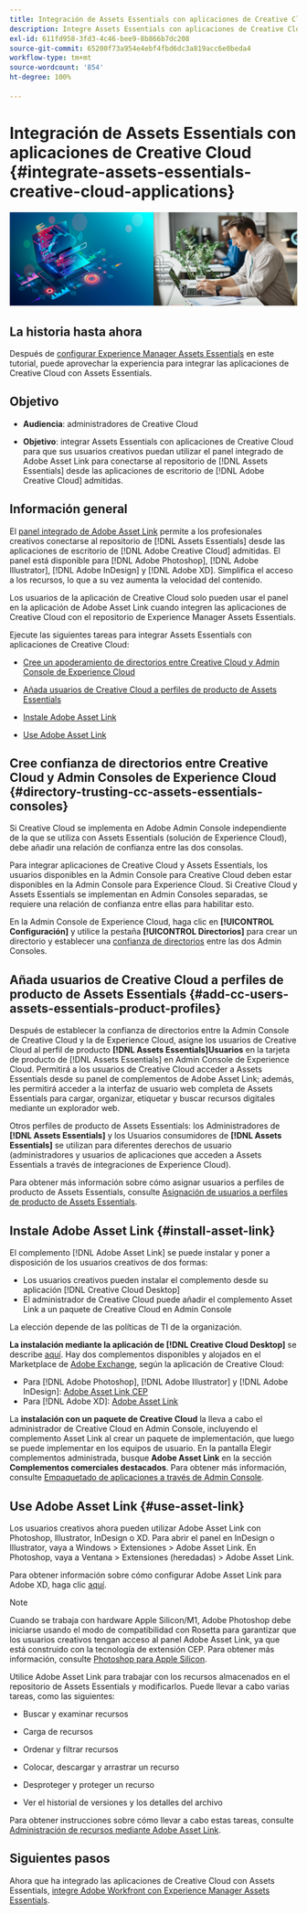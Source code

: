 ```yaml
---
title: Integración de Assets Essentials con aplicaciones de Creative Cloud
description: Integre Assets Essentials con aplicaciones de Creative Cloud para poder utilizar el panel integrado de Adobe Asset Link para conectarse al repositorio de  [!DNL Assets Essentials]  desde las aplicaciones de  [!DNL Adobe Creative Cloud]  de escritorio admitidas.
exl-id: 611fd958-3fd3-4c46-bee9-8b866b7dc208
source-git-commit: 65200f73a954e4ebf4fbd6dc3a819acc6e0beda4
workflow-type: tm+mt
source-wordcount: '854'
ht-degree: 100%

---
```


# Integración de Assets Essentials con aplicaciones de Creative Cloud {#integrate-assets-essentials-creative-cloud-applications}

![Preferencia para cambiar el tema oscuro y el claro](assets/cce-creative-cloud.png)

## La historia hasta ahora

Después de [configurar Experience Manager Assets Essentials](adminster-aem-assets-essentials.md) en este tutorial, puede aprovechar la experiencia para integrar las aplicaciones de Creative Cloud con Assets Essentials.

## Objetivo

* **Audiencia**: administradores de Creative Cloud

* **Objetivo**: integrar Assets Essentials con aplicaciones de Creative Cloud para que sus usuarios creativos puedan utilizar el panel integrado de Adobe Asset Link para conectarse al repositorio de [!DNL Assets Essentials] desde las aplicaciones de escritorio de [!DNL Adobe Creative Cloud] admitidas.

## Información general

El [panel integrado de Adobe Asset Link](https://www.adobe.com/es/creativecloud/business/enterprise/adobe-asset-link.html) permite a los profesionales creativos conectarse al repositorio de [!DNL Assets Essentials] desde las aplicaciones de escritorio de [!DNL Adobe Creative Cloud] admitidas. El panel está disponible para [!DNL Adobe Photoshop], [!DNL Adobe Illustrator], [!DNL Adobe InDesign] y [!DNL Adobe XD]. Simplifica el acceso a los recursos, lo que a su vez aumenta la velocidad del contenido.

Los usuarios de la aplicación de Creative Cloud solo pueden usar el panel en la aplicación de Adobe Asset Link cuando integren las aplicaciones de Creative Cloud con el repositorio de Experience Manager Assets Essentials.

Ejecute las siguientes tareas para integrar Assets Essentials con aplicaciones de Creative Cloud:

* [Cree un apoderamiento de directorios entre Creative Cloud y Admin Console de Experience Cloud](#directory-trusting-cc-assets-essentials-consoles)

* [Añada usuarios de Creative Cloud a perfiles de producto de Assets Essentials](#add-cc-users-assets-essentials-product-profiles)

* [Instale Adobe Asset Link](#install-asset-link)

* [Use Adobe Asset Link](#use-asset-link)

## Cree confianza de directorios entre Creative Cloud y Admin Consoles de Experience Cloud {#directory-trusting-cc-assets-essentials-consoles}

Si Creative Cloud se implementa en Adobe Admin Console independiente de la que se utiliza con Assets Essentials (solución de Experience Cloud), debe añadir una relación de confianza entre las dos consolas.

Para integrar aplicaciones de Creative Cloud y Assets Essentials, los usuarios disponibles en la Admin Console para Creative Cloud deben estar disponibles en la Admin Console para Experience Cloud. Si Creative Cloud y Assets Essentials se implementan en Admin Consoles separadas, se requiere una relación de confianza entre ellas para habilitar esto.

En la Admin Console de Experience Cloud, haga clic en **[!UICONTROL Configuración]** y utilice la pestaña **[!UICONTROL Directorios]** para crear un directorio y establecer una [confianza de directorios](https://helpx.adobe.com/es/enterprise/using/set-up-identity.html#directory-trusting) entre las dos Admin Consoles.

## Añada usuarios de Creative Cloud a perfiles de producto de Assets Essentials {#add-cc-users-assets-essentials-product-profiles}

Después de establecer la confianza de directorios entre la Admin Console de Creative Cloud y la de Experience Cloud, asigne los usuarios de Creative Cloud al perfil de producto **[!DNL Assets Essentials]Usuarios** en la tarjeta de producto de [!DNL Assets Essentials] en Admin Console de Experience Cloud. Permitirá a los usuarios de Creative Cloud acceder a Assets Essentials desde su panel de complementos de Adobe Asset Link; además, les permitirá acceder a la interfaz de usuario web completa de Assets Essentials para cargar, organizar, etiquetar y buscar recursos digitales mediante un explorador web.

Otros perfiles de producto de Assets Essentials: los Administradores de **[!DNL Assets Essentials]** y los Usuarios consumidores de **[!DNL Assets Essentials]** se utilizan para diferentes derechos de usuario (administradores y usuarios de aplicaciones que acceden a Assets Essentials a través de integraciones de Experience Cloud).

Para obtener más información sobre cómo asignar usuarios a perfiles de producto de Assets Essentials, consulte [Asignación de usuarios a perfiles de producto de Assets Essentials](adminster-aem-assets-essentials.md#add-users-to-product-profiles).

## Instale Adobe Asset Link {#install-asset-link}

El complemento [!DNL Adobe Asset Link] se puede instalar y poner a disposición de los usuarios creativos de dos formas:

* Los usuarios creativos pueden instalar el complemento desde su aplicación [!DNL Creative Cloud Desktop]
* El administrador de Creative Cloud puede añadir el complemento Asset Link a un paquete de Creative Cloud en Admin Console

La elección depende de las políticas de TI de la organización.

**La instalación mediante la aplicación de [!DNL Creative Cloud Desktop]** se describe [aquí](https://helpx.adobe.com/es/creative-cloud/kb/installingextensionsandaddons.html). Hay dos complementos disponibles y alojados en el Marketplace de [Adobe Exchange](https://exchange.adobe.com/), según la aplicación de Creative Cloud:

* Para [!DNL Adobe Photoshop], [!DNL Adobe Illustrator] y [!DNL Adobe InDesign]: [Adobe Asset Link CEP](https://exchange.adobe.com/creativecloud.details.106875.adobe-asset-link-cep.html)
* Para [!DNL Adobe XD]: [Adobe Asset Link](https://exchange.adobe.com/creativecloud/plugindetails.html/app/cc/61d229b9)

La **instalación con un paquete de Creative Cloud** la lleva a cabo el administrador de Creative Cloud en Admin Console, incluyendo el complemento Asset Link al crear un paquete de implementación, que luego se puede implementar en los equipos de usuario. En la pantalla Elegir complementos administrada, busque **Adobe Asset Link** en la sección **Complementos comerciales destacados**. Para obtener más información, consulte [Empaquetado de aplicaciones a través de Admin Console](https://helpx.adobe.com/es/enterprise/using/package-apps-admin-console.html).

## Use Adobe Asset Link {#use-asset-link}

Los usuarios creativos ahora pueden utilizar Adobe Asset Link con Photoshop, Illustrator, InDesign o XD. Para abrir el panel en InDesign o Illustrator, vaya a Windows > Extensiones > Adobe Asset Link. En Photoshop, vaya a Ventana > Extensiones (heredadas) > Adobe Asset Link.

Para obtener información sobre cómo configurar Adobe Asset Link para Adobe XD, haga clic [aquí](https://helpx.adobe.com/es/enterprise/using/adobe-asset-link-for-xd.html).

>[!NOTE]
>
>Cuando se trabaja con hardware Apple Silicon/M1, Adobe Photoshop debe iniciarse usando el modo de compatibilidad con Rosetta para garantizar que los usuarios creativos tengan acceso al panel Adobe Asset Link, ya que está construido con la tecnología de extensión CEP. Para obtener más información, consulte [Photoshop para Apple Silicon](https://helpx.adobe.com/es/photoshop/kb/photoshop-for-apple-silicon.html).


Utilice Adobe Asset Link para trabajar con los recursos almacenados en el repositorio de Assets Essentials y modificarlos. Puede llevar a cabo varias tareas, como las siguientes:

* Buscar y examinar recursos

* Carga de recursos

* Ordenar y filtrar recursos

* Colocar, descargar y arrastrar un recurso

* Desproteger y proteger un recurso

* Ver el historial de versiones y los detalles del archivo

Para obtener instrucciones sobre cómo llevar a cabo estas tareas, consulte [Administración de recursos mediante Adobe Asset Link](https://helpx.adobe.com/es/enterprise/using/manage-assets-using-adobe-asset-link.html).

## Siguientes pasos

Ahora que ha integrado las aplicaciones de Creative Cloud con Assets Essentials, [integre Adobe Workfront con Experience Manager Assets Essentials](integrate-assets-essentials-workfront.md).
